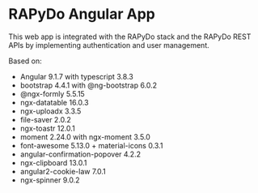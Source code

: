 # RAPyDo Angular App

This web app is integrated with the RAPyDo stack and the RAPyDo REST APIs by implementing authentication and user management.

Based on:

*   Angular 9.1.7 with typescript 3.8.3
*   bootstrap 4.4.1 with @ng-bootstrap 6.0.2
*   @ngx-formly 5.5.15
*   ngx-datatable 16.0.3
*   ngx-uploadx 3.3.5
*   file-saver 2.0.2
*   ngx-toastr 12.0.1
*   moment 2.24.0 with ngx-moment 3.5.0
*   font-awesome 5.13.0 + material-icons 0.3.1
*   angular-confirmation-popover 4.2.2
*   ngx-clipboard 13.0.1
*   angular2-cookie-law 7.0.1
*   ngx-spinner 9.0.2
